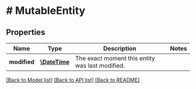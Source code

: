 # # MutableEntity

## Properties

Name | Type | Description | Notes
------------ | ------------- | ------------- | -------------
**modified** | [**\DateTime**](\DateTime.md) | The exact moment this entity was last modified. | 

[[Back to Model list]](../../README.md#documentation-for-models) [[Back to API list]](../../README.md#documentation-for-api-endpoints) [[Back to README]](../../README.md)


